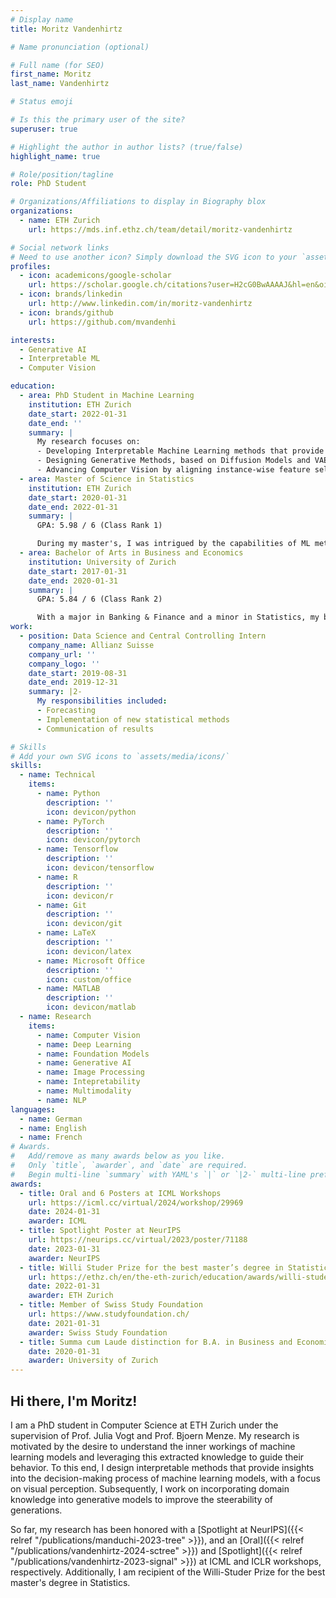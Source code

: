 ```yaml
---
# Display name
title: Moritz Vandenhirtz

# Name pronunciation (optional)

# Full name (for SEO)
first_name: Moritz
last_name: Vandenhirtz

# Status emoji

# Is this the primary user of the site?
superuser: true

# Highlight the author in author lists? (true/false)
highlight_name: true

# Role/position/tagline
role: PhD Student

# Organizations/Affiliations to display in Biography blox
organizations:
  - name: ETH Zurich
    url: https://mds.inf.ethz.ch/team/detail/moritz-vandenhirtz

# Social network links
# Need to use another icon? Simply download the SVG icon to your `assets/media/icons/` folder.
profiles:
  - icon: academicons/google-scholar
    url: https://scholar.google.ch/citations?user=H2cG0BwAAAAJ&hl=en&oi=sra
  - icon: brands/linkedin
    url: http://www.linkedin.com/in/moritz-vandenhirtz
  - icon: brands/github
    url: https://github.com/mvandenhi

interests:
  - Generative AI 
  - Interpretable ML
  - Computer Vision

education:
  - area: PhD Student in Machine Learning
    institution: ETH Zurich
    date_start: 2022-01-31
    date_end: ''
    summary: |
      My research focuses on:
      - Developing Interpretable Machine Learning methods that provide human-understandable explanations of their behavior. 
      - Designing Generative Methods, based on Diffusion Models and VAEs, that incorporate structural constraints, such as an internal hierarchy, into the generative process.
      - Advancing Computer Vision by aligning instance-wise feature selection in images with human-like object perception to better reflect how we understand visual information. 
  - area: Master of Science in Statistics
    institution: ETH Zurich
    date_start: 2020-01-31
    date_end: 2022-01-31
    summary: |
      GPA: 5.98 / 6 (Class Rank 1)

      During my master's, I was intrigued by the capabilities of ML methods, which led me to go beyond the standard curriculum, earning over 30 additional credits and publishing [two papers]({{< relref "/publications/fanconi-2023-reads" >}}). Selected completed courses include Deep Learning, Medical Image Analysis, Natural Language Processing, Probabilistic Artificial Intelligence, Statistical Learning Theory. My master's thesis focused on detecting and removing biases in ML models.
  - area: Bachelor of Arts in Business and Economics
    institution: University of Zurich
    date_start: 2017-01-31
    date_end: 2020-01-31
    summary: |
      GPA: 5.84 / 6 (Class Rank 2)

      With a major in Banking & Finance and a minor in Statistics, my bachelor's has laid the foundation for my interest in quantitatively assessing and understanding the behavior of complex phenomena. My bachelor's thesis focused on predicting stock returns with high-dimensional generalized additive models.
work:
  - position: Data Science and Central Controlling Intern
    company_name: Allianz Suisse
    company_url: ''
    company_logo: ''
    date_start: 2019-08-31
    date_end: 2019-12-31
    summary: |2-
      My responsibilities included:
      - Forecasting
      - Implementation of new statistical methods
      - Communication of results

# Skills
# Add your own SVG icons to `assets/media/icons/`
skills:
  - name: Technical
    items:
      - name: Python
        description: ''
        icon: devicon/python
      - name: PyTorch
        description: ''
        icon: devicon/pytorch
      - name: Tensorflow
        description: ''
        icon: devicon/tensorflow
      - name: R
        description: ''
        icon: devicon/r
      - name: Git
        description: ''
        icon: devicon/git
      - name: LaTeX
        description: ''
        icon: devicon/latex
      - name: Microsoft Office
        description: ''
        icon: custom/office
      - name: MATLAB
        description: ''
        icon: devicon/matlab
  - name: Research
    items:
      - name: Computer Vision
      - name: Deep Learning
      - name: Foundation Models
      - name: Generative AI
      - name: Image Processing
      - name: Intepretability
      - name: Multimodality
      - name: NLP
languages:
  - name: German
  - name: English
  - name: French
# Awards.
#   Add/remove as many awards below as you like.
#   Only `title`, `awarder`, and `date` are required.
#   Begin multi-line `summary` with YAML's `|` or `|2-` multi-line prefix and indent 2 spaces below.
awards:
  - title: Oral and 6 Posters at ICML Workshops
    url: https://icml.cc/virtual/2024/workshop/29969
    date: 2024-01-31
    awarder: ICML
  - title: Spotlight Poster at NeurIPS
    url: https://neurips.cc/virtual/2023/poster/71188
    date: 2023-01-31
    awarder: NeurIPS
  - title: Willi Studer Prize for the best master’s degree in Statistics (D-MATH)
    url: https://ethz.ch/en/the-eth-zurich/education/awards/willi-studer-prize.html
    date: 2022-01-31
    awarder: ETH Zurich
  - title: Member of Swiss Study Foundation
    url: https://www.studyfoundation.ch/
    date: 2021-01-31
    awarder: Swiss Study Foundation
  - title: Summa cum Laude distinction for B.A. in Business and Economics
    date: 2020-01-31
    awarder: University of Zurich
---
```


## Hi there, I'm Moritz!

I am a PhD student in Computer Science at ETH Zurich under the supervision of Prof. Julia Vogt and Prof. Bjoern Menze. 
My research is motivated by the desire to understand the inner workings of machine learning models and leveraging this extracted knowledge to guide their behavior. To this end, I design interpretable methods that provide insights into the decision-making process of machine learning models, with a focus on visual perception. Subsequently, I work on incorporating domain knowledge into generative models to improve the steerability of generations.

So far, my research has been honored with a [Spotlight at NeurIPS]({{< relref "/publications/manduchi-2023-tree" >}}), and an [Oral]({{< relref "/publications/vandenhirtz-2024-sctree" >}}) and [Spotlight]({{< relref "/publications/vandenhirtz-2023-signal" >}}) at ICML and ICLR workshops, respectively. Additionally, I am recipient of the Willi-Studer Prize for the best master's degree in Statistics.